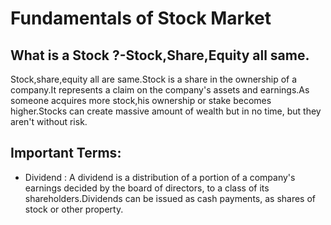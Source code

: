 # Fundamentals of Stock Market  

## What is a Stock ?-Stock,Share,Equity all same.  

Stock,share,equity all are same.Stock is a share in the ownership of a company.It represents a claim on the company's assets and earnings.As someone acquires more stock,his ownership or stake becomes higher.Stocks can create massive amount of wealth but in no time, but they aren't without risk.

## Important Terms:  
* Dividend : A dividend is a distribution of a portion of a company's earnings decided by the board of directors, to a class of its shareholders.Dividends can be issued as cash payments, as shares of stock or other property.  

